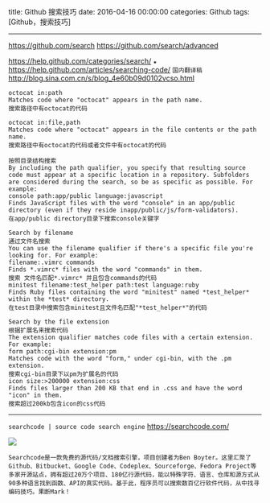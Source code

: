 title: Github 搜索技巧
date: 2016-04-16 00:00:00
categories: Github
tags: [Github，搜索技巧]

---

https://github.com/search
https://github.com/search/advanced

https://help.github.com/categories/search/
`★` https://help.github.com/articles/searching-code/
`国内翻译稿` http://blog.sina.com.cn/s/blog_4e60b09d0102vcso.html

```
octocat in:path
Matches code where "octocat" appears in the path name.
搜索路径中有octocat的代码

octocat in:file,path
Matches code where "octocat" appears in the file contents or the path name.
搜索路径中有octocat的代码或者文件中有octocat的代码
```

```
按照目录结构搜索
By including the path qualifier, you specify that resulting source code must appear at a specific location in a repository. Subfolders are considered during the search, so be as specific as possible. For example:
console path:app/public language:javascript
Finds JavaScript files with the word "console" in an app/public directory (even if they reside inapp/public/js/form-validators).
在app/public directory目录下搜索console关键字
```

```
Search by filename
通过文件名搜索
You can use the filename qualifier if there's a specific file you're looking for. For example:
filename:.vimrc commands
Finds *.vimrc* files with the word "commands" in them.
搜索 文件名匹配*.vimrc* 并且包含commands的代码
minitest filename:test_helper path:test language:ruby
Finds Ruby files containing the word "minitest" named *test_helper* within the *test* directory.
在test目录中搜索包含minitest且文件名匹配"*test_helper*"的代码
```

```
Search by the file extension
根据扩展名来搜索代码
The extension qualifier matches code files with a certain extension. For example:
form path:cgi-bin extension:pm
Matches code with the word "form," under cgi-bin, with the .pm extension.
搜索cgi-bin目录下以pm为扩展名的代码
icon size:>200000 extension:css
Finds files larger than 200 KB that end in .css and have the word "icon" in them.
搜索超过200kb包含icon的css代码
```
---
`searchcode | source code search engine`
https://searchcode.com/

![](http://7xnbs3.com1.z0.glb.clouddn.com/16-5-5/10685161.jpg)
<!--
-->
```
Searchcode是一款免费的源代码/文档搜索引擎，项目创建者为Ben Boyter。这里汇聚了Github、Bitbucket、Google Code、Codeplex、Sourceforge、Fedora Project等多家开源站点，拥有超过20万个项目、180亿行源代码，能以特殊字符、语言、仓库和源方式从90多种语言找到函数、API的真实代码。基于此，程序员可以搜索数百亿行软件代码，从中找寻编码技巧。果断Mark！
```

<!-- more -->
